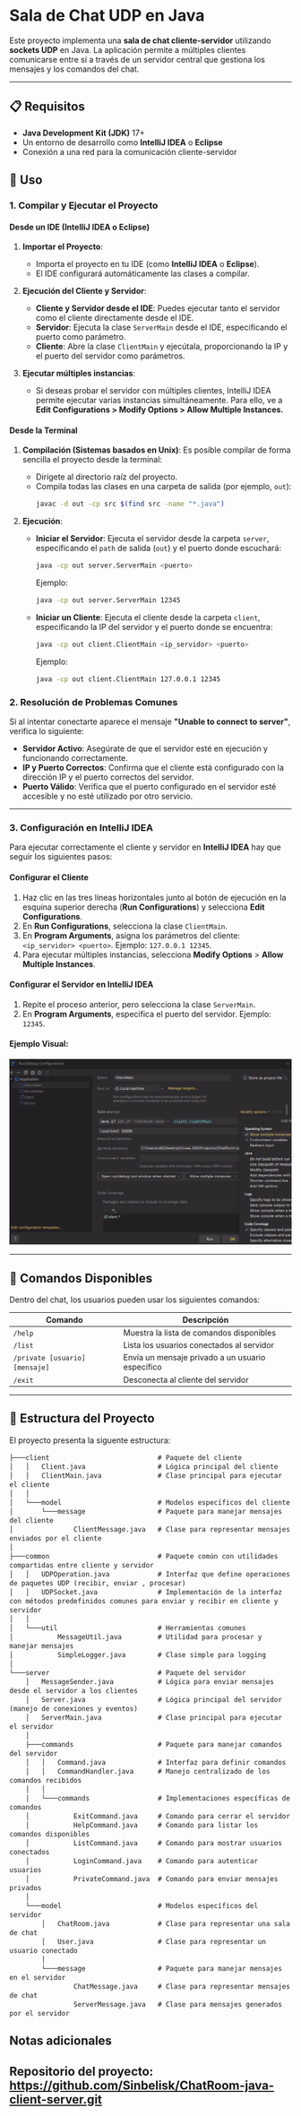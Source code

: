 # Sala de Chat UDP en Java

Este proyecto implementa una **sala de chat cliente-servidor** utilizando **sockets UDP** en Java. La aplicación permite a múltiples clientes comunicarse entre sí a través de un servidor central que gestiona los mensajes y los comandos del chat.

---

## 📋 Requisitos

- **Java Development Kit (JDK)** 17+
- Un entorno de desarrollo como **IntelliJ IDEA** o **Eclipse**
- Conexión a una red para la comunicación cliente-servidor

## 🚀 Uso

### **1. Compilar y Ejecutar el Proyecto**

#### **Desde un IDE (IntelliJ IDEA o Eclipse)**
1. **Importar el Proyecto**:
    - Importa el proyecto en tu IDE (como **IntelliJ IDEA** o **Eclipse**).
    - El IDE configurará automáticamente las clases a compilar.

2. **Ejecución del Cliente y Servidor**:
    - **Cliente y Servidor desde el IDE**: Puedes ejecutar tanto el servidor como el cliente directamente desde el IDE.
    - **Servidor**: Ejecuta la clase `ServerMain` desde el IDE, especificando el puerto como parámetro.
    - **Cliente**: Abre la clase `ClientMain` y ejecútala, proporcionando la IP y el puerto del servidor como parámetros.

3. **Ejecutar múltiples instancias**:
    - Si deseas probar el servidor con múltiples clientes, IntelliJ IDEA permite ejecutar varias instancias simultáneamente. Para ello, ve a **Edit Configurations > Modify Options > Allow Multiple Instances.**
#### **Desde la Terminal**

1. **Compilación (Sistemas basados en Unix)**:
Es posible compilar de forma sencilla el proyecto desde la terminal:
   - Dirígete al directorio raíz del proyecto.
   - Compila todas las clases en una carpeta de salida (por ejemplo, `out`):
     ```bash
     javac -d out -cp src $(find src -name "*.java")
     ```

2. **Ejecución**:
   - **Iniciar el Servidor**: Ejecuta el servidor desde la carpeta `server`, especificando el `path` de salida (`out`) y el puerto donde escuchará:
     ```bash
     java -cp out server.ServerMain <puerto>
     ```
     Ejemplo:
     ```bash
     java -cp out server.ServerMain 12345
     ```
   - **Iniciar un Cliente**: Ejecuta el cliente desde la carpeta `client`, especificando la IP del servidor y el puerto donde se encuentra:
     ```bash
     java -cp out client.ClientMain <ip_servidor> <puerto>
     ```
     Ejemplo:
     ```bash
     java -cp out client.ClientMain 127.0.0.1 12345
     ```


### **2. Resolución de Problemas Comunes**

Si al intentar conectarte aparece el mensaje **"Unable to connect to server"**, verifica lo siguiente:

- **Servidor Activo**: Asegúrate de que el servidor esté en ejecución y funcionando correctamente.
- **IP y Puerto Correctos**: Confirma que el cliente está configurado con la dirección IP y el puerto correctos del servidor.
- **Puerto Válido**: Verifica que el puerto configurado en el servidor esté accesible y no esté utilizado por otro servicio.

---

### **3. Configuración en IntelliJ IDEA**

Para ejecutar correctamente el cliente y servidor en **IntelliJ IDEA** hay que seguir los siguientes pasos:

#### **Configurar el Cliente**
1. Haz clic en las tres líneas horizontales junto al botón de ejecución en la esquina superior derecha (**Run Configurations**) y selecciona **Edit Configurations**.
2. En **Run Configurations**, selecciona la clase `ClientMain`.
3. En **Program Arguments**, asigna los parámetros del cliente: `<ip_servidor> <puerto>`. Ejemplo: `127.0.0.1 12345`.
4. Para ejecutar múltiples instancias, selecciona **Modify Options** > **Allow Multiple Instances**.

#### **Configurar el Servidor en IntelliJ IDEA**
1. Repite el proceso anterior, pero selecciona la clase `ServerMain`.
2. En **Program Arguments**, especifica el puerto del servidor. Ejemplo: `12345`.

#### **Ejemplo Visual**:
![client conf.png](ReadmeImages%2Fclient%20conf.png)

---

## 💬 Comandos Disponibles

Dentro del chat, los usuarios pueden usar los siguientes comandos:

| Comando                        |  Descripción                                     |
|--------------------------------|--------------------------------------------------|
| `/help`                        | Muestra la lista de comandos disponibles         |
| `/list`                        | Lista los usuarios conectados al servidor        |
| `/private [usuario] [mensaje]` | Envía un mensaje privado a un usuario específico |
| `/exit`                        | Desconecta al cliente del servidor               |

---

## 📂 Estructura del Proyecto
El proyecto presenta la siguente estructura:

```plaintext
├───client                           # Paquete del cliente
│   │   Client.java                  # Lógica principal del cliente
│   │   ClientMain.java              # Clase principal para ejecutar el cliente
│   │
│   └───model                        # Modelos específicos del cliente
│       └───message                  # Paquete para manejar mensajes del cliente
│               ClientMessage.java   # Clase para representar mensajes enviados por el cliente
│
├───common                           # Paquete común con utilidades compartidas entre cliente y servidor
│   │   UDPOperation.java            # Interfaz que define operaciones de paquetes UDP (recibir, enviar , procesar)
│   │   UDPSocket.java               # Implementación de la interfaz con métodos predefinidos comunes para enviar y recibir en cliente y servidor
│   │
│   └───util                         # Herramientas comunes
│           MessageUtil.java         # Utilidad para procesar y manejar mensajes
│           SimpleLogger.java        # Clase simple para logging
│
└───server                           # Paquete del servidor
    │   MessageSender.java           # Lógica para enviar mensajes desde el servidor a los clientes
    │   Server.java                  # Lógica principal del servidor (manejo de conexiones y eventos)
    │   ServerMain.java              # Clase principal para ejecutar el servidor
    │
    ├───commands                     # Paquete para manejar comandos del servidor
    │   │   Command.java             # Interfaz para definir comandos
    │   │   CommandHandler.java      # Manejo centralizado de los comandos recibidos
    │   │
    │   └───commands                 # Implementaciones específicas de comandos
    │           ExitCommand.java     # Comando para cerrar el servidor
    │           HelpCommand.java     # Comando para listar los comandos disponibles
    │           ListCommand.java     # Comando para mostrar usuarios conectados
    │           LoginCommand.java    # Comando para autenticar usuarios
    │           PrivateCommand.java  # Comando para enviar mensajes privados
    │
    └───model                        # Modelos específicos del servidor
        │   ChatRoom.java            # Clase para representar una sala de chat
        │   User.java                # Clase para representar un usuario conectado
        │
        └───message                  # Paquete para manejar mensajes en el servidor
                ChatMessage.java     # Clase para representar mensajes de chat
                ServerMessage.java   # Clase para mensajes generados por el servidor
```

## Notas adicionales
Repositorio del proyecto: https://github.com/Sinbelisk/ChatRoom-java-client-server.git
---